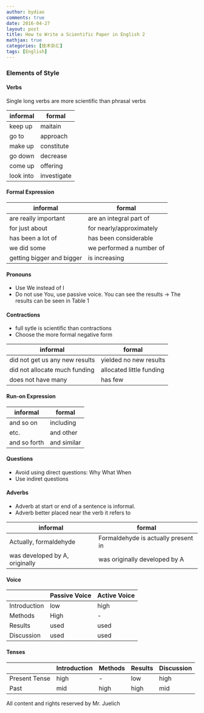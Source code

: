 ```yaml
---
author: bydiao
comments: true
date: 2016-04-27
layout: post
title: How to Write a Scientific Paper in English 2
mathjax: true
categories: [技术杂汇]
tags: [English]
---
```


### Elements of Style


#### Verbs

Single long verbs are more scientific than phrasal verbs

|informal|formal|
|---|---|
|keep up|maitain|
|go to|approach|
|make up|constitute|
|go down|decrease|
|come up|offering|
|look into|investigate|


#### Formal Expression

|informal|formal|
|---|---|
|are really important|are an integral part of|
|for just about|for nearly/approximately|
|has been a lot of |has been considerable|
|we did some|we performed a number of|
|getting bigger and bigger|is increasing|


#### Pronouns

* Use We instead of I
* Do not use You, use passive voice. You can see the results ->  The results can be seen in Table 1


#### Contractions

* full sytle is scientific than contractions
* Choose the more formal negative form

|informal|formal|
|---|---|
|did not get us any new results|yielded no new results|
|did not allocate much funding|allocated little funding|
|does not have many|has few |


#### Run-on Expression

|informal|formal|
|---|---|
|and so on|including|
|etc.|and other|
|and so forth|and similar|

#### Questions

* Avoid using direct questions: Why  What  When
* Use indiret questions


#### Adverbs

* Adverb at start or end of a sentence is informal.
* Adverb better placed near the verb it refers to

|informal|formal|
|---|---|
|Actually, formaldehyde| Formaldehyde is actually present in|
|was developed by A, originally|was originally developed by A|

#### Voice

||Passive Voice|Active Voice|
|---|---|---|
|Introduction|low|high|
|Methods|High|-|
|Results|used|used|
|Discussion|used|used|

#### Tenses

||Introduction|Methods|Results|Discussion|
|---|---|---|---|---|
|Present Tense|high|-|low|high|
|Past|mid|high|high|mid|




All content and rights reserved by Mr. Juelich
